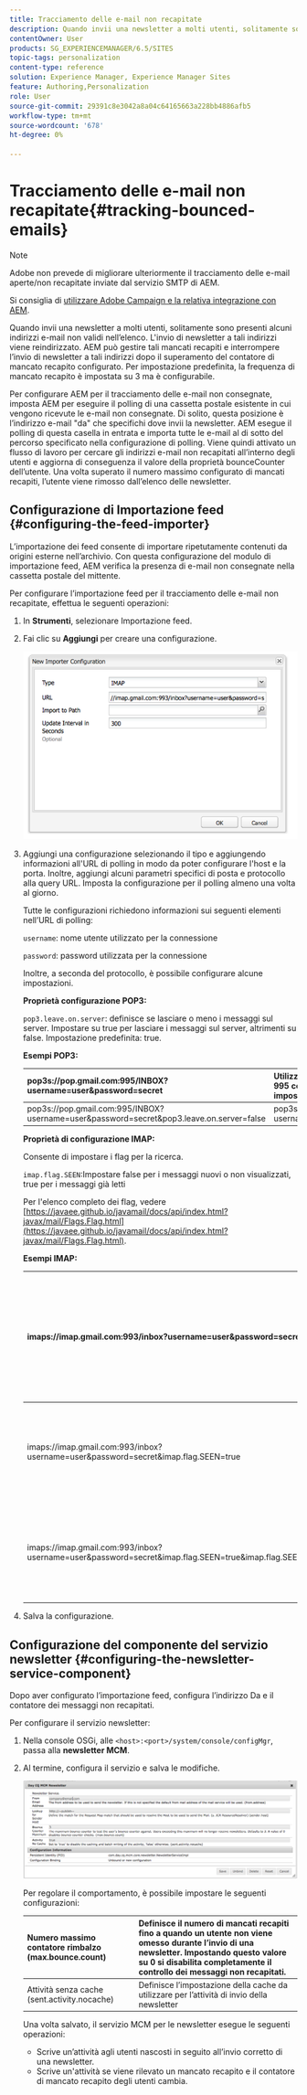 ```yaml
---
title: Tracciamento delle e-mail non recapitate
description: Quando invii una newsletter a molti utenti, solitamente sono presenti alcuni indirizzi e-mail non validi nell’elenco. L'invio di newsletter a tali indirizzi viene reindirizzato. AEM può gestire tali mancati recapiti e interrompere l’invio di newsletter a tali indirizzi dopo il superamento del contatore di mancato recapito configurato.
contentOwner: User
products: SG_EXPERIENCEMANAGER/6.5/SITES
topic-tags: personalization
content-type: reference
solution: Experience Manager, Experience Manager Sites
feature: Authoring,Personalization
role: User
source-git-commit: 29391c8e3042a8a04c64165663a228bb4886afb5
workflow-type: tm+mt
source-wordcount: '678'
ht-degree: 0%

---
```


# Tracciamento delle e-mail non recapitate{#tracking-bounced-emails}

>[!NOTE]
>
>Adobe non prevede di migliorare ulteriormente il tracciamento delle e-mail aperte/non recapitate inviate dal servizio SMTP di AEM.
>
>Si consiglia di [utilizzare Adobe Campaign e la relativa integrazione con AEM](/help/sites-administering/campaign.md).

Quando invii una newsletter a molti utenti, solitamente sono presenti alcuni indirizzi e-mail non validi nell’elenco. L&#39;invio di newsletter a tali indirizzi viene reindirizzato. AEM può gestire tali mancati recapiti e interrompere l’invio di newsletter a tali indirizzi dopo il superamento del contatore di mancato recapito configurato. Per impostazione predefinita, la frequenza di mancato recapito è impostata su 3 ma è configurabile.

Per configurare AEM per il tracciamento delle e-mail non consegnate, imposta AEM per eseguire il polling di una cassetta postale esistente in cui vengono ricevute le e-mail non consegnate. Di solito, questa posizione è l’indirizzo e-mail &quot;da&quot; che specifichi dove invii la newsletter. AEM esegue il polling di questa casella in entrata e importa tutte le e-mail al di sotto del percorso specificato nella configurazione di polling. Viene quindi attivato un flusso di lavoro per cercare gli indirizzi e-mail non recapitati all’interno degli utenti e aggiorna di conseguenza il valore della proprietà bounceCounter dell’utente. Una volta superato il numero massimo configurato di mancati recapiti, l’utente viene rimosso dall’elenco delle newsletter.

## Configurazione di Importazione feed {#configuring-the-feed-importer}

L’importazione dei feed consente di importare ripetutamente contenuti da origini esterne nell’archivio. Con questa configurazione del modulo di importazione feed, AEM verifica la presenza di e-mail non consegnate nella cassetta postale del mittente.

Per configurare l’importazione feed per il tracciamento delle e-mail non recapitate, effettua le seguenti operazioni:

1. In **Strumenti**, selezionare Importazione feed.

1. Fai clic su **Aggiungi** per creare una configurazione.

   ![chlimage_1](assets/chlimage_1a.png)

1. Aggiungi una configurazione selezionando il tipo e aggiungendo informazioni all&#39;URL di polling in modo da poter configurare l&#39;host e la porta. Inoltre, aggiungi alcuni parametri specifici di posta e protocollo alla query URL. Imposta la configurazione per il polling almeno una volta al giorno.

   Tutte le configurazioni richiedono informazioni sui seguenti elementi nell’URL di polling:

   `username`: nome utente utilizzato per la connessione

   `password`: password utilizzata per la connessione

   Inoltre, a seconda del protocollo, è possibile configurare alcune impostazioni.

   **Proprietà configurazione POP3:**

   `pop3.leave.on.server`: definisce se lasciare o meno i messaggi sul server. Impostare su true per lasciare i messaggi sul server, altrimenti su false. Impostazione predefinita: true.

   **Esempi POP3:**

   | pop3s://pop.gmail.com:995/INBOX?username=user&amp;password=secret | Utilizzo di pop3 su SSL per connettersi a GMail sulla porta 995 con utente/segreto, lasciando i messaggi sul server per impostazione predefinita |
   |---|---|
   | pop3s://pop.gmail.com:995/INBOX?username=user&amp;password=secret&amp;pop3.leave.on.server=false | pop3s://pop.gmail.com:995/INBOX?username=user&amp;password=secret&amp;pop3.leave.on.server=false |

   **Proprietà di configurazione IMAP:**

   Consente di impostare i flag per la ricerca.

   `imap.flag.SEEN`:Impostare false per i messaggi nuovi o non visualizzati, true per i messaggi già letti

   Per l&#39;elenco completo dei flag, vedere [https://javaee.github.io/javamail/docs/api/index.html?javax/mail/Flags.Flag.html](https://javaee.github.io/javamail/docs/api/index.html?javax/mail/Flags.Flag.html).

   **Esempi IMAP:**

   | imaps://imap.gmail.com:993/inbox?username=user&amp;password=secret | Utilizzo di IMAP su SSL per la connessione a GMail sulla porta 993 con user/secret. Ricezione di nuovi messaggi solo per impostazione predefinita. |
   |---|---|
   | imaps://imap.gmail.com:993/inbox?username=user&amp;password=secret&amp;imap.flag.SEEN=true | Utilizzo di IMAP su SSL per connettersi a GMail 993 con utente/segreto, visualizzando solo il messaggio già visualizzato. |
   | imaps://imap.gmail.com:993/inbox?username=user&amp;password=secret&amp;imap.flag.SEEN=true&amp;imap.flag.SEEN=false | Utilizzo di IMAP su SSL per la connessione a GMail 993 con utente/segreto, lettura già effettuata o nuovi messaggi. |

1. Salva la configurazione.

## Configurazione del componente del servizio newsletter {#configuring-the-newsletter-service-component}

Dopo aver configurato l’importazione feed, configura l’indirizzo Da e il contatore dei messaggi non recapitati.

Per configurare il servizio newsletter:

1. Nella console OSGi, alle `<host>:<port>/system/console/configMgr`, passa alla **newsletter MCM**.

1. Al termine, configura il servizio e salva le modifiche.

   ![chlimage_1-1](assets/chlimage_1-1a.png)

   Per regolare il comportamento, è possibile impostare le seguenti configurazioni:

   | Numero massimo contatore rimbalzo (max.bounce.count) | Definisce il numero di mancati recapiti fino a quando un utente non viene omesso durante l’invio di una newsletter. Impostando questo valore su 0 si disabilita completamente il controllo dei messaggi non recapitati. |
   |---|---|
   | Attività senza cache (sent.activity.nocache) | Definisce l’impostazione della cache da utilizzare per l’attività di invio della newsletter |

   Una volta salvato, il servizio MCM per le newsletter esegue le seguenti operazioni:

   * Scrive un’attività agli utenti nascosti in seguito all’invio corretto di una newsletter.
   * Scrive un&#39;attività se viene rilevato un mancato recapito e il contatore di mancato recapito degli utenti cambia.
